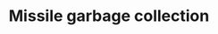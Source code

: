 ---
title: "Missile garbage collection"
categories: ["Development"]

link:
    url: "https://groups.google.com/forum/message/raw?msg=comp.lang.ada/E9bNCvDQ12k/1tezW24ZxdAJ"
    dead: true
    follow: false

tweet: "A short story of well-known memory leaks but still fascinating to read."
---